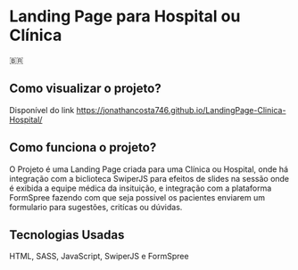 
# Landing Page para Hospital ou Clínica

🇧🇷
## Como visualizar o projeto?
Disponível do link https://jonathancosta746.github.io/LandingPage-Clinica-Hospital/

## Como funciona o projeto?
O Projeto é uma Landing Page criada para uma Clínica ou Hospital, onde há integração com a biclioteca SwiperJS para efeitos de slides na sessão onde é exibida a equipe médica da insituição, e integração com a plataforma FormSpree fazendo com que seja possivel os pacientes enviarem um formulario para sugestões, critícas ou dúvidas.

## Tecnologias Usadas
HTML, SASS, JavaScript, SwiperJS e FormSpree
